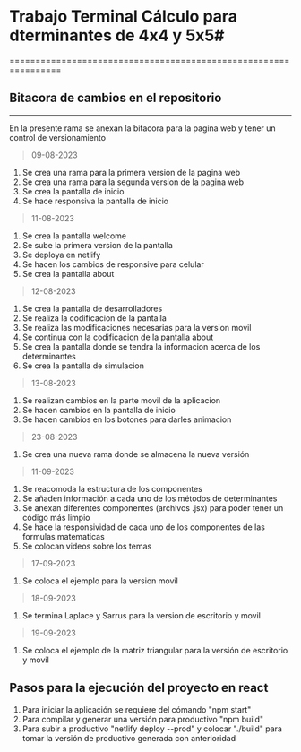 # Trabajo Terminal Cálculo para dterminantes de 4x4 y 5x5#
================================================================
## Bitacora de cambios en el repositorio
----------------------------------------------------------------
En la presente rama se anexan la bitacora para la pagina web y tener un control de versionamiento

>09-08-2023
1. Se crea una rama para la primera version de la pagina web
2. Se crea una rama para la segunda version de la pagina web
3. Se crea la pantalla de inicio
4. Se hace responsiva la pantalla de inicio

>11-08-2023
1. Se crea la pantalla welcome
2. Se sube la primera version de la pantalla
3. Se deploya en netlify
4. Se hacen los cambios de responsive para celular
5. Se crea la pantalla about

>12-08-2023
1. Se crea la pantalla de desarrolladores
2. Se realiza la codificacion de la pantalla
3. Se realiza las modificaciones necesarias para la version movil
4. Se continua con la codificacion de la pantalla about
5. Se crea la pantalla donde se tendra la informacion acerca de los determinantes
6. Se crea la pantalla de simulacion

>13-08-2023
1. Se realizan cambios en la parte movil de la aplicacion
2. Se hacen cambios en la pantalla de inicio
3. Se hacen cambios en los botones para darles animacion

>23-08-2023
1. Se crea una nueva rama donde se almacena la nueva versión

>11-09-2023
1. Se reacomoda la estructura de los componentes
2. Se añaden información a cada uno de los métodos de determinantes
3. Se anexan diferentes componentes (archivos .jsx) para poder tener un código más limpio
4. Se hace la responsividad de cada uno de los componentes de las formulas matematicas
5. Se colocan videos sobre los temas

>17-09-2023
1. Se coloca el ejemplo para la version movil

>18-09-2023
1. Se termina Laplace y Sarrus para la version de escritorio y movil

>19-09-2023
1. Se coloca el ejemplo de la matriz triangular para la versión de escritorio y movil

## Pasos para la ejecución del proyecto en react
1. Para iniciar la aplicación se requiere del cómando "npm start"
2. Para compilar y generar una versión para productivo "npm build"
3. Para subir a productivo "netlify deploy --prod" y colocar "./build" para tomar la versión de productivo generada con anterioridad